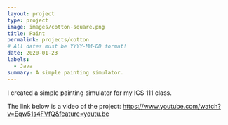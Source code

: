 ```yaml
---
layout: project
type: project
image: images/cotton-square.png
title: Paint
permalink: projects/cotton
# All dates must be YYYY-MM-DD format!
date: 2020-01-23
labels:
  - Java
summary: A simple painting simulator.
---
```


I created a simple painting simulator for my ICS 111 class. 

The link below is a video of the project:
https://www.youtube.com/watch?v=Eqw51s4FVfQ&feature=youtu.be

